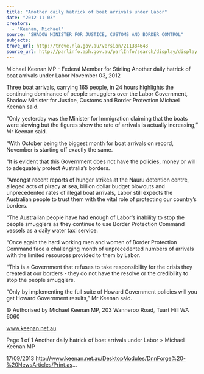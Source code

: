 ```yaml
---
title: "Another daily hatrick of boat arrivals under Labor"
date: "2012-11-03"
creators:
  - "Keenan, Michael"
source: "SHADOW MINISTER FOR JUSTICE, CUSTOMS AND BORDER CONTROL"
subjects:
trove_url: http://trove.nla.gov.au/version/211384643
source_url: http://parlinfo.aph.gov.au/parlInfo/search/display/display.w3p;query=Id%3A%22media/pressrel/2731309%22
---
```


 Michael Keenan MP - Federal Member for  Stirling Another daily hatrick of boat arrivals under  Labor November 03, 2012

 Three boat arrivals, carrying 165 people, in 24 hours highlights the continuing dominance of people smugglers over the  Labor Government, Shadow Minister for Justice, Customs and Border Protection Michael Keenan said.

 “Only yesterday was the Minister for Immigration claiming that the boats were slowing but the figures show the rate of  arrivals is actually increasing,” Mr Keenan said.

 “With October being the biggest month for boat arrivals on record, November is starting off exactly the same.

 "It is evident that this Government does not have the policies, money or will to adequately protect Australia’s borders. 

 “Amongst recent reports of hunger strikes at the Nauru detention centre, alleged acts of piracy at sea, billion dollar budget  blowouts and unprecedented rates of illegal boat arrivals, Labor still expects the Australian people to trust them with the  vital role of protecting our country’s borders.

 “The Australian people have had enough of Labor’s inability to stop the people smugglers as they continue to use Border  Protection Command vessels as a daily water taxi service.

 “Once again the hard working men and women of Border Protection Command face a challenging month of  unprecedented numbers of arrivals with the limited resources provided to them by Labor.

 “This is a Government that refuses to take responsibility for the crisis they created at our borders - they do not have the  resolve or the credibility to stop the people smugglers.

 “Only by implementing the full suite of Howard Government policies will you get Howard Government results,” Mr Keenan  said.

 © Authorised by Michael Keenan MP, 203 Wanneroo Road, Tuart Hill WA 6060

 www.keenan.net.au

 Page 1 of 1 Another daily hatrick of boat arrivals under Labor > Michael Keenan MP

 17/09/2013 http://www.keenan.net.au/DesktopModules/DnnForge%20-%20NewsArticles/Print.as...

